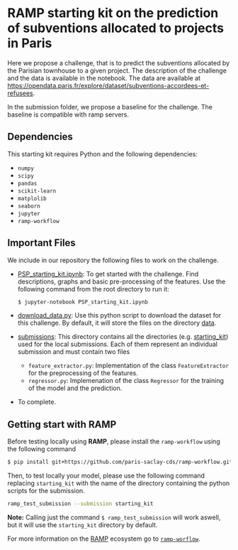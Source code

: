 # RAMP starting kit on the prediction of subventions allocated to projects in Paris

Here we propose a challenge, that is to predict the subventions allocated by the Parisian townhouse to a given project. The description of the challenge and the data is available in the notebook. The data are available at https://opendata.paris.fr/explore/dataset/subventions-accordees-et-refusees.

In the submission folder, we propose a baseline for the challenge. The baseline is compatible with ramp servers.

## Dependencies <TODO>

This starting kit requires Python and the following dependencies:

* `numpy`
* `scipy`
* `pandas`
* `scikit-learn`
* `matplolib`
* `seaborn`
* `jupyter`
* `ramp-workflow`

## Important Files

We include in our repository the following files to work on the challenge.

* [PSP_starting_kit.ipynb](PSP_starting_kit.ipynb): To get started with the challenge. Find descriptions, graphs and basic pre-processing of the features. Use the following command from the root directory to run it:
  
  ```bash
  $ jupyter-notebook PSP_starting_kit.ipynb
  ```

* [download_data.py](download_data.py): Use this python script to download the dataset for this challenge. By default, it will store the files on the directory [data](data).
* [submissions](submissions): This directory contains all the directories (e.g. [starting_kit](starting_kit)) used for the local submissions. Each of them represent an individual submission and must contain two files
  
  * `feature_extractor.py`: Implementation of the class `FeatureExtractor` for the preprocessing of the features.
  * `regressor.py`: Implemenation of the class `Regressor` for the training of the model and the prediction.
  
* <TODO> To complete.

## Getting start with RAMP

Before testing locally using **RAMP**, please install the `ramp-workflow` using the following command

 ```bash
 $ pip install git+https://github.com/paris-saclay-cds/ramp-workflow.git
 ```

Then, to test locally your model, please use the following command replacing `starting_kit` with the name of the directory containing the python scripts for the submission.

```bash
ramp_test_submission --submission starting_kit
```

**Note:** Calling just the command `$ ramp_test_submission` will work aswell, but it will use the `starting_kit` directory by default.

For more information on the [RAMP](http:www.ramp.studio) ecosystem go to
[`ramp-worflow`](https://github.com/paris-saclay-cds/ramp-workflow).